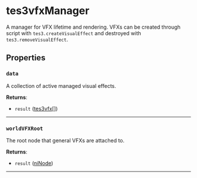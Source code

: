 <!---
	This file is autogenerated. Do not edit this file manually. Your changes will be ignored.
	More information: https://github.com/MWSE/MWSE/tree/master/docs
-->

# tes3vfxManager

A manager for VFX lifetime and rendering. VFXs can be created through script with `tes3.createVisualEffect` and destroyed with `tes3.removeVisualEffect`.

## Properties

### `data`
<div class="search_terms" style="display: none">data</div>

A collection of active managed visual effects.

**Returns**:

* `result` ([tes3vfx](../../types/tes3vfx)[])

***

### `worldVFXRoot`
<div class="search_terms" style="display: none">worldvfxroot</div>

The root node that general VFXs are attached to.

**Returns**:

* `result` ([niNode](../../types/niNode))

***

